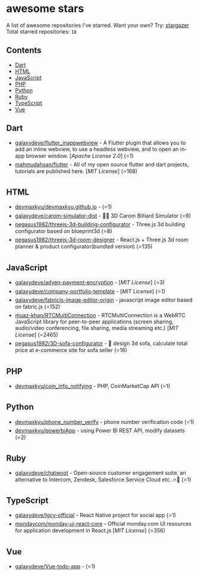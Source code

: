 # awesome stars

A list of awesome repositories I've starred. Want your own? Try: [stargazer](https://github.com/rverst/stargazer)  
Total starred repositories: `18`
## Contents

  - [Dart](#dart)
  - [HTML](#html)
  - [JavaScript](#javascript)
  - [PHP](#php)
  - [Python](#python)
  - [Ruby](#ruby)
  - [TypeScript](#typescript)
  - [Vue](#vue)



## Dart

  - [galaxydeve/flutter_inappwebview](https://github.com/galaxydeve/flutter_inappwebview) - A Flutter plugin that allows you to add an inline webview, to use a headless webview, and to open an in-app browser window. \[*Apache License 2.0*\] (⭐️1)
  - [mahmudahsan/flutter](https://github.com/mahmudahsan/flutter) - All of my open source flutter and dart projects, tutorials are published here. \[*MIT License*\] (⭐️168)

## HTML

  - [devmaxkyu/devmaxkyu.github.io](https://github.com/devmaxkyu/devmaxkyu.github.io) -  (⭐️1)
  - [galaxydeve/carom-simulator-dist](https://github.com/galaxydeve/carom-simulator-dist) - 🎱🤞 3D Carom Billiard Simulator  (⭐️9)
  - [pegasus1982/threejs-3d-building-configurator](https://github.com/pegasus1982/threejs-3d-building-configurator) - Three.js 3d building configurator based on blueprint3d (⭐️8)
  - [pegasus1982/threejs-3d-room-designer](https://github.com/pegasus1982/threejs-3d-room-designer) - React.js + Three.js 3d room planner & product configurator(bundled version) (⭐️135)

## JavaScript

  - [galaxydeve/adyen-payment-encryption](https://github.com/galaxydeve/adyen-payment-encryption) -  \[*MIT License*\] (⭐️3)
  - [galaxydeve/company-portfolio-template](https://github.com/galaxydeve/company-portfolio-template) -  \[*MIT License*\] (⭐️1)
  - [galaxydeve/fabricjs-image-editor-origin](https://github.com/galaxydeve/fabricjs-image-editor-origin) - javascript image editor based on fabric.js (⭐️152)
  - [muaz-khan/RTCMultiConnection](https://github.com/muaz-khan/RTCMultiConnection) - RTCMultiConnection is a WebRTC JavaScript library for peer-to-peer applications (screen sharing, audio/video conferencing, file sharing, media streaming etc.) \[*MIT License*\] (⭐️2465)
  - [pegasus1982/3D-sofa-configurator](https://github.com/pegasus1982/3D-sofa-configurator) - :muscle: design 3d sofa, calculate total price at e-commerce site for sofa seller (⭐️16)

## PHP

  - [devmaxkyu/coin_info_notifying](https://github.com/devmaxkyu/coin_info_notifying) - PHP, CoinMarketCap API (⭐️1)

## Python

  - [devmaxkyu/phone_number_verify](https://github.com/devmaxkyu/phone_number_verify) - phone number verification code (⭐️1)
  - [devmaxkyu/powerbiApp](https://github.com/devmaxkyu/powerbiApp) - using Power BI REST API, modify datasets (⭐️2)

## Ruby

  - [galaxydeve/chatwoot](https://github.com/galaxydeve/chatwoot) - Open-source customer engagement suite, an alternative to Intercom, Zendesk, Salesforce Service Cloud etc. 🔥💬 (⭐️1)

## TypeScript

  - [galaxydeve/Igcy-official](https://github.com/galaxydeve/Igcy-official) - React Native project for social app (⭐️1)
  - [mondaycom/monday-ui-react-core](https://github.com/mondaycom/monday-ui-react-core) - Official monday.com UI resources for application development in React.js \[*MIT License*\] (⭐️356)

## Vue

  - [galaxydeve/Vue-todo-app](https://github.com/galaxydeve/Vue-todo-app) -  (⭐️1)

